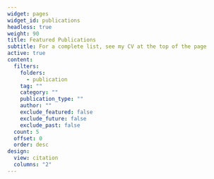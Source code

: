 ```yaml
---
widget: pages
widget_id: publications
headless: true
weight: 90
title: Featured Publications
subtitle: For a complete list, see my CV at the top of the page
active: true
content:
  filters:
    folders:
      - publication
    tag: ""
    category: ""
    publication_type: ""
    author: ""
    exclude_featured: false
    exclude_future: false
    exclude_past: false
  count: 5
  offset: 0
  order: desc
design:
  view: citation
  columns: "2"
---
```

